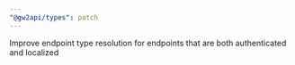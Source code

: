 ```yaml
---
"@gw2api/types": patch
---
```


Improve endpoint type resolution for endpoints that are both authenticated and localized
